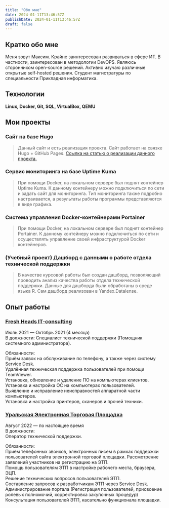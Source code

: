 ```yaml
---
title: "Обо мне"
date: 2024-01-11T13:46:57Z
publishDate: 2024-01-11T13:46:57Z
draft: false
---
```

## Кратко обо мне
Меня зовут Максим.
Крайне заинтересован развиваться в сфере ИТ. В частности, заинтересован в методологии DevOPS. Являюсь  сторонником open-source решений. Активно изучаю различные открытые self-hosted решения.
Студент магистратуры по специальности Прикладная информатика.

## Технологии  
**Linux, Docker, Git, SQL, VirtualBox, QEMU**

## Мои проекты
### Сайт на базе Hugo
> Данный сайт и есть реализация проекта. Сайт работает на связке Hugo + GitHub Pages. [Ссылка на статью о реализации данного проекта.](https://purod1st.github.io/projects/ownhugosite/)
### Сервис мониторинга на базе Uptime Kuma
> При помощи Docker, на локальном сервере был поднят контейнер Uptime Kuma. К данному контейнеру можно подключиться по сети и задать сайт для мониторинга. Тип мониторинга также подробно настраивается, а результаты работы программы представляются в виде графика.
### Система управления Docker-контейнерами Portainer
> При помощи Docker, на локальном сервере был поднят контейнер Portainer. К данному контейнеру можно подключиться по сети и осуществлять управление своей инфраструктурой Docker контейнеров.
### (Учебный проект) Дашборд с данными о работе отдела технической поддержки
> В качестве курсовой работы был создан дашборд, позволяющий проводить анализ качества работы отдела технической поддержки. Данные для дашборда были обработаны в среде языка R. Сам дашборд реализован в Yandex.Datalense.
> 
## Опыт работы
### [Fresh Heads IT-consulting](http://www.f-heads.ru)  
Июль 2021 — Октябрь 2021 (4 месяца)  
В должности: 
Специалист технической поддержки (Помощник системного администратора). 

Обязанности:  
Приём заявок на обслуживание по телефону, а также через систему Service Desk.  
Удалённая техническая поддержка пользователей при помощи TeamViewer.  
Установка, обновление и удаление ПО на компьютерах клиентов.  
Установка и настройка ОС на компьютерах пользователей.  
Выявление и исправление неисправностей аппаратной части компьютеров.  
Установка и настройка принтеров, сканеров и прочей техники.  
  
### [Уральская Электронная Торговая Площадка](http://etpu.ru/)  
Август 2022 — по настоящее время  
В должности:  
Оператор технической поддержки.  

Обязанности:    
Приём телефонных звонков, электронных писем в рамках поддержки пользователей сайта электронной торговой площадки.
Рассмотрение заявлений участников на регистрацию на ЭТП.  
Помощь пользователям ЭТП в настройке рабочего места, браузера, ЭЦП.  
Решение технических вопросов пользователей ЭТП.  
Составление запросов к разработчикам ЭТП через Service Desk.  
Администрирование портала (Регистрация пользователей, присвоение ролевых полномочий, корректировка закупочных процедур)
Консультация пользователей ЭТП, касательно функционала площадки.

